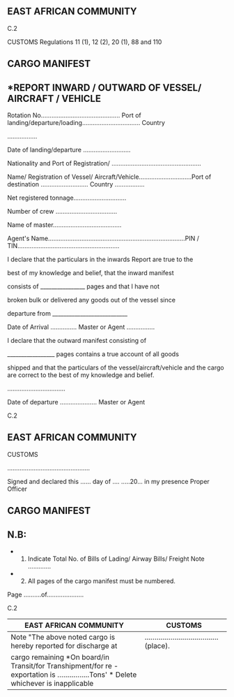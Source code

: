 ## EAST AFRICAN COMMUNITY

C.2

CUSTOMS Regulations 11 (1), 12 (2), 20 (1), 88 and 110

## CARGO MANIFEST

## *REPORT INWARD / OUTWARD OF VESSEL/ AIRCRAFT / VEHICLE

Rotation No……………………………………...                   Port of landing/departure/loading……………………………     Country

……………..

Date of landing/departure ……………………...

Nationality and Port of Registration/ …………………………………..……….

Name/ Registration of Vessel/ Aircraft/Vehicle…………………………Port of destination ………………………    Country ……………..

Net registered tonnage…………………………

Number of crew ……………………………..

Name of master…………………………………

Agent's Name……………………………………………………………………PIN / TIN………………………………………………….

I declare that the particulars in the inwards Report are true to the

best  of  my  knowledge  and  belief,  that  the  inward  manifest

consists  of  \_\_\_\_\_\_\_\_\_\_\_\_\_\_\_\_  pages  and  that  I  have  not

broken  bulk  or  delivered  any  goods  out  of  the  vessel  since

departure from \_\_\_\_\_\_\_\_\_\_\_\_\_\_\_\_\_\_\_\_\_\_\_\_\_\_\_

Date of Arrival …………… Master or Agent …………….

I declare that the outward manifest consisting of

\_\_\_\_\_\_\_\_\_\_\_\_\_\_\_\_\_ pages contains a true account of all goods

shipped and that the particulars of the vessel/aircraft/vehicle and the cargo are correct to the best of my knowledge and belief.

……………………………

Date of departure …………………            Master or Agent

C.2

## EAST AFRICAN COMMUNITY

CUSTOMS

………………………………………..

Signed and declared this …… day of …. ..…20...    in my presence                                           Proper Officer

## CARGO MANIFEST

## N.B:

- 1. Indicate Total No. of Bills of Lading/ Airway Bills/ Freight Note ………….
- 2. All pages of the cargo manifest must be numbered.

Page ……….of…………………

C.2

| EAST AFRICAN COMMUNITY                                                                                                      | CUSTOMS                 |
|-----------------------------------------------------------------------------------------------------------------------------|-------------------------|
| Note "The above noted cargo is hereby reported for discharge at                                                             | ………………….…………...(place). |
| cargo remaining *On board/in Transit/for Transhipment/for re -exportation is …………….Tons' * Delete whichever is inapplicable |                         |